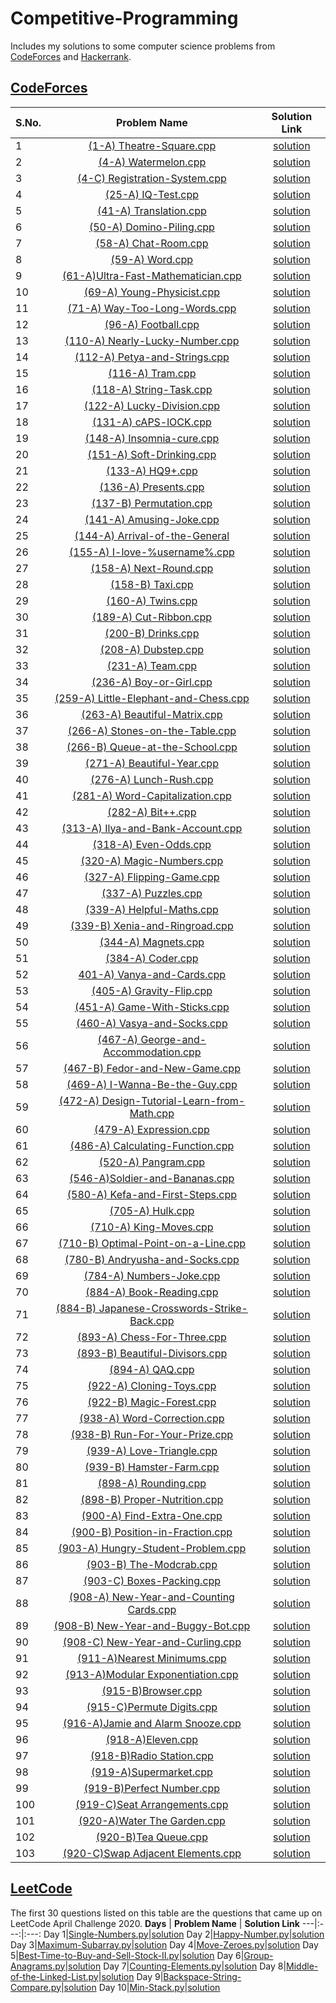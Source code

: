 # Competitive-Programming
Includes my solutions to some computer science problems from [CodeForces](http://codeforces.com) and [Hackerrank](https://www.hackerrank.com).
## [CodeForces](http://codeforces.com)
**S.No.**  | **Problem Name** | **Solution Link**
---|:---:|:---:
1|[(1-A) Theatre-Square.cpp](http://codeforces.com/problemset/problem/1/A)|[solution](https://github.com/canxkoz/Competitive-Programming/blob/master/Code%20Forces/1-A/1A%20Theatre-Square.cpp)
2|[(4-A) Watermelon.cpp](http://codeforces.com/problemset/problem/4/A)|[solution](https://github.com/canxkoz/Competitive-Programming/blob/master/Code%20Forces/4-A/4A%20Watermelon.cpp)
3|[(4-C) Registration-System.cpp](https://codeforces.com/problemset/problem/4/C)|[solution](https://github.com/canxkoz/Competitive-Programming/blob/master/Code%20Forces/4-C/4C%20Registration-system.cpp)
4|[(25-A) IQ-Test.cpp](https://codeforces.com/problemset/problem/4/C)|[solution](https://github.com/canxkoz/Competitive-Programming/blob/master/Code%20Forces/25-A/25A%20IQ-Test.cpp)
5|[(41-A) Translation.cpp](https://codeforces.com/contest/41/problem/A)|[solution](https://github.com/canxkoz/Competitive-Programming/blob/master/Code%20Forces/41-A/41A%20Translation.cpp)
6|[(50-A) Domino-Piling.cpp](https://codeforces.com/contest/50/problem/A)|[solution](https://github.com/canxkoz/Competitive-Programming/blob/master/Code%20Forces/50-A/50A%20Domino-piling.cpp)
7|[(58-A) Chat-Room.cpp](https://codeforces.com/problemset/problem/58/A)|[solution](https://github.com/canxkoz/Competitive-Programming/blob/master/Code%20Forces/58-A/58A%20Chat-room.cpp)
8|[(59-A) Word.cpp](https://codeforces.com/problemset/problem/59/A)|[solution](https://github.com/canxkoz/Competitive-Programming/blob/master/Code%20Forces/59-A/59A%20Word.cpp)
9|[(61-A)Ultra-Fast-Mathematician.cpp](https://github.com/canxkoz/Competitive-Programming/blob/master/Code%20Forces/61-A/61A%20Ultra-Fast-Mathematician.cpp)|[solution](https://github.com/canxkoz/Competitive-Programming/blob/master/Code%20Forces/61-A/61A%20Ultra-Fast-Mathematician.cpp)
10|[(69-A) Young-Physicist.cpp](https://codeforces.com/problemset/problem/69/A)|[solution](https://github.com/canxkoz/Competitive-Programming/blob/master/Code%20Forces/69-A/69A%20Young-Physicist.cpp)
11|[(71-A) Way-Too-Long-Words.cpp](https://codeforces.com/problemset/problem/71/A)|[solution](https://github.com/canxkoz/Competitive-Programming/blob/master/Code%20Forces/71-A/71A%20Way-Too-Long-Words.cpp)
12|[(96-A) Football.cpp](https://codeforces.com/problemset/problem/96/A)|[solution](https://github.com/canxkoz/Competitive-Programming/blob/master/Code%20Forces/96-A/96A%20Football.cpp)
13|[(110-A) Nearly-Lucky-Number.cpp](https://codeforces.com/problemset/problem/110/A)|[solution](https://github.com/canxkoz/Competitive-Programming/blob/master/Code%20Forces/110-A/110A%20Nearly%20Lucky%20Number.cpp)
14|[(112-A) Petya-and-Strings.cpp](https://codeforces.com/problemset/problem/112/A)|[solution](https://github.com/canxkoz/Competitive-Programming/blob/master/Code%20Forces/112-A/112A%20Petya%20and%20Strings.cpp)
15|[(116-A) Tram.cpp](https://codeforces.com/problemset/problem/116/A)|[solution](https://github.com/canxkoz/Competitive-Programming/blob/master/Code%20Forces/116-A/116A%20Tram.cpp)
16|[(118-A) String-Task.cpp](https://codeforces.com/problemset/problem/118/A)|[solution](https://github.com/canxkoz/Competitive-Programming/blob/master/Code%20Forces/118-A/118A%20String-Task.cpp)
17|[(122-A) Lucky-Division.cpp](https://codeforces.com/problemset/problem/122/A)|[solution](https://github.com/canxkoz/Competitive-Programming/blob/master/Code%20Forces/122-A/122A%20%20Lucky-Division.cpp)
18|[(131-A) cAPS-lOCK.cpp](https://codeforces.com/problemset/problem/131/A)|[solution](https://github.com/canxkoz/Competitive-Programming/blob/master/Code%20Forces/131-A/131A%20cAPS-lOCK.cpp)
19|[(148-A) Insomnia-cure.cpp](https://codeforces.com/problemset/problem/148/A)|[solution](https://github.com/canxkoz/Competitive-Programming/blob/master/Code%20Forces/148-A/148A%20Insomnia-cure.cpp)
20|[(151-A) Soft-Drinking.cpp](https://codeforces.com/problemset/problem/151/A)|[solution](https://github.com/canxkoz/Competitive-Programming/blob/master/Code%20Forces/151-A/151A%20Soft-Drinking.cpp)
21|[(133-A) HQ9+.cpp](https://codeforces.com/problemset/problem/133/A)|[solution](https://github.com/canxkoz/Competitive-Programming/blob/master/Code%20Forces/133-A/133A%20HQ9%2B.cpp)
22|[(136-A) Presents.cpp](https://codeforces.com/problemset/problem/136/A)|[solution](https://github.com/canxkoz/Competitive-Programming/blob/master/Code%20Forces/136-A/136A%20Presents.cpp)
23|[(137-B) Permutation.cpp](https://codeforces.com/problemset/problem/137/B)|[solution](https://github.com/canxkoz/Competitive-Programming/blob/master/Code%20Forces/137-B/137B%20Permutation.cpp)
24|[(141-A) Amusing-Joke.cpp](https://codeforces.com/problemset/problem/141/A)|[solution](https://github.com/canxkoz/Competitive-Programming/blob/master/Code%20Forces/141-A/141A%20Amusing-Joke.cpp)
25|[(144-A) Arrival-of-the-General](https://codeforces.com/problemset/problem/144/A)|[solution](https://github.com/canxkoz/Competitive-Programming/blob/master/Code%20Forces/144-A/144A%20Arrival-of-the-General.cpp)
26|[(155-A) I-love-%username%.cpp](https://codeforces.com/problemset/problem/155/A)|[solution](https://github.com/canxkoz/Competitive-Programming/blob/master/Code%20Forces/155-A/155A%20I_love_%25username%25.cpp)
27|[(158-A) Next-Round.cpp](https://codeforces.com/problemset/problem/158/A)|[solution](https://github.com/canxkoz/Competitive-Programming/blob/master/Code%20Forces/158-A/158A%20Next-Round.cpp)
28|[(158-B) Taxi.cpp](https://codeforces.com/problemset/problem/158/B)|[solution](https://github.com/canxkoz/Competitive-Programming/blob/master/Code%20Forces/158-B/158B%20Taxi.cpp)
29|[(160-A) Twins.cpp](https://codeforces.com/problemset/problem/160/A)|[solution](https://github.com/canxkoz/Competitive-Programming/blob/master/Code%20Forces/160-A/160A%20Twins.cpp)
30|[(189-A) Cut-Ribbon.cpp](https://codeforces.com/problemset/problem/189/A)|[solution](https://github.com/canxkoz/Competitive-Programming/blob/master/Code%20Forces/189-A/189A%20Cut-Ribbon.cpp)
31|[(200-B) Drinks.cpp](https://codeforces.com/problemset/problem/200/B)|[solution](https://github.com/canxkoz/Competitive-Programming/blob/master/Code%20Forces/200-B/200B%20Drinks.cpp)
32|[(208-A) Dubstep.cpp](https://codeforces.com/problemset/problem/208/A)|[solution](https://github.com/canxkoz/Competitive-Programming/blob/master/Code%20Forces/208-A/208A%20Dubstep.cpp)
33|[(231-A) Team.cpp](https://codeforces.com/problemset/problem/231/A)|[solution](https://github.com/canxkoz/Competitive-Programming/blob/master/Code%20Forces/231-A/231A%20Team.cpp)
34|[(236-A) Boy-or-Girl.cpp](https://codeforces.com/problemset/problem/236/A)|[solution](https://github.com/canxkoz/Competitive-Programming/blob/master/Code%20Forces/236-A/236A%20Boy-or-Girl.cpp)
35|[(259-A) Little-Elephant-and-Chess.cpp](https://codeforces.com/problemset/problem/259/A)|[solution](https://github.com/canxkoz/Competitive-Programming/blob/master/Code%20Forces/259-A/259A%20Little-Elephant-and-Chess.cpp)
36|[(263-A) Beautiful-Matrix.cpp](https://codeforces.com/problemset/problem/263/A)|[solution](https://github.com/canxkoz/Competitive-Programming/blob/master/Code%20Forces/263-A/263A%20Beautiful-Matrix.cpp)
37|[(266-A) Stones-on-the-Table.cpp](https://codeforces.com/problemset/problem/266/A)|[solution](https://github.com/canxkoz/Competitive-Programming/blob/master/Code%20Forces/266-A/266A%20Stones-on-the-Table.cpp)
38|[(266-B) Queue-at-the-School.cpp](https://codeforces.com/problemset/problem/266/B)|[solution](https://github.com/canxkoz/Competitive-Programming/blob/master/Code%20Forces/266-B/266B%20Queue-at-the-School.cpp)
39|[(271-A) Beautiful-Year.cpp](https://codeforces.com/problemset/problem/271/A)|[solution](https://github.com/canxkoz/Competitive-Programming/blob/master/Code%20Forces/271-A/271A%20Beautiful-Year.cpp)
40|[(276-A) Lunch-Rush.cpp](https://codeforces.com/problemset/problem/276/A)|[solution](https://github.com/canxkoz/Competitive-Programming/blob/master/Code%20Forces/276-A/276A%20Lunch-Rush.cpp)
41|[(281-A)  Word-Capitalization.cpp](https://codeforces.com/problemset/problem/281/A)|[solution](https://github.com/canxkoz/Competitive-Programming/blob/master/Code%20Forces/281-A/281A%20Word-Capitalization.cpp)
42|[(282-A) Bit++.cpp](https://codeforces.com/problemset/problem/282/A)|[solution](https://github.com/canxkoz/Competitive-Programming/blob/master/Code%20Forces/282-A/282A%20Bit%2B%2B.cpp)
43|[(313-A) Ilya-and-Bank-Account.cpp](https://codeforces.com/problemset/problem/313/A)|[solution](https://github.com/canxkoz/Competitive-Programming/blob/master/Code%20Forces/313-A/313A%20Ilya-and-Bank-Account.cpp)
44|[(318-A) Even-Odds.cpp](https://codeforces.com/problemset/problem/318/A)|[solution](https://github.com/canxkoz/Competitive-Programming/blob/master/Code%20Forces/318-A/318A%20Even-Odds.cpp)
45|[(320-A) Magic-Numbers.cpp](https://codeforces.com/problemset/problem/320/A)|[solution](https://github.com/canxkoz/Competitive-Programming/blob/master/Code%20Forces/320-A/320A%20Magic-Numbers.cpp)
46|[(327-A) Flipping-Game.cpp](https://codeforces.com/problemset/problem/327/A)|[solution](https://github.com/canxkoz/Competitive-Programming/blob/master/Code%20Forces/327-A/327A%20%20Flipping-Game.cpp)
47|[(337-A) Puzzles.cpp](https://codeforces.com/problemset/problem/337/A)|[solution](https://github.com/canxkoz/Competitive-Programming/blob/master/Code%20Forces/337-A/337A%20Puzzles.cpp)
48|[(339-A) Helpful-Maths.cpp](https://codeforces.com/problemset/problem/339/A)|[solution](https://github.com/canxkoz/Competitive-Programming/blob/master/Code%20Forces/339-A/339A%20Helpful-Maths.cpp)
49|[(339-B) Xenia-and-Ringroad.cpp](https://codeforces.com/problemset/problem/339/B)|[solution](https://github.com/canxkoz/Competitive-Programming/blob/master/Code%20Forces/339-B/339B%20Xenia-and-Ringroad.cpp)
50|[(344-A) Magnets.cpp](https://codeforces.com/problemset/problem/344/A)|[solution](https://github.com/canxkoz/Competitive-Programming/blob/master/Code%20Forces/344-A/344A%20Magnets.cpp)
51|[(384-A) Coder.cpp](https://codeforces.com/problemset/problem/384/A)|[solution](https://github.com/canxkoz/Competitive-Programming/blob/master/Code%20Forces/384-A/384A%20Coder.cpp)
52|[401-A) Vanya-and-Cards.cpp](https://codeforces.com/problemset/problem/401/A)|[solution](https://github.com/canxkoz/Competitive-Programming/blob/master/Code%20Forces/401-A/401A%20Vanya-and-Cards.cpp)
53|[(405-A) Gravity-Flip.cpp](https://codeforces.com/problemset/problem/405/A)|[solution](https://github.com/canxkoz/Competitive-Programming/blob/master/Code%20Forces/405-A/405A%20Gravity-Flip.cpp)
54|[(451-A) Game-With-Sticks.cpp](https://codeforces.com/problemset/problem/451/A)|[solution](https://github.com/canxkoz/Competitive-Programming/blob/master/Code%20Forces/451-A/451A%20Game-With-Sticks.cpp)
55|[(460-A) Vasya-and-Socks.cpp](https://codeforces.com/problemset/problem/460/A)|[solution](https://github.com/canxkoz/Competitive-Programming/blob/master/Code%20Forces/460-A/460A%20Vasya-and-Socks.cpp)
56|[(467-A) George-and-Accommodation.cpp](https://codeforces.com/problemset/problem/467/A)|[solution](https://github.com/canxkoz/Competitive-Programming/blob/master/Code%20Forces/467-A/467A%20George-and-Accommodation.cpp)
57|[(467-B) Fedor-and-New-Game.cpp](https://codeforces.com/problemset/problem/467/B)|[solution](https://github.com/canxkoz/Competitive-Programming/blob/master/Code%20Forces/467-B/467B%20Fedor-and-New-Game.cpp)
58|[(469-A) I-Wanna-Be-the-Guy.cpp](https://codeforces.com/problemset/problem/469/A)|[solution](https://github.com/canxkoz/Competitive-Programming/blob/master/Code%20Forces/469-A/469A%20%20I-Wanna-Be-the-Guy.cpp)
59|[(472-A) Design-Tutorial-Learn-from-Math.cpp](https://codeforces.com/problemset/problem/472/A)|[solution](https://github.com/canxkoz/Competitive-Programming/blob/master/Code%20Forces/472-A/472A%20Design-Tutorial-Learn-from-Math.cpp)
60|[(479-A) Expression.cpp](https://codeforces.com/problemset/problem/479/A)|[solution](https://github.com/canxkoz/Competitive-Programming/blob/master/Code%20Forces/479-A/479A%20Expression.cpp)
61|[(486-A) Calculating-Function.cpp](https://codeforces.com/problemset/problem/486/A)|[solution](https://github.com/canxkoz/Competitive-Programming/blob/master/Code%20Forces/486-A/486A%20Calculating-Function.cpp)
62|[(520-A) Pangram.cpp](https://codeforces.com/problemset/problem/520/A)|[solution](https://github.com/canxkoz/Competitive-Programming/blob/master/Code%20Forces/520-A/520A%20Pangram.cpp)
63|[(546-A)Soldier-and-Bananas.cpp](https://codeforces.com/problemset/problem/546/A)|[solution](https://github.com/canxkoz/Competitive-Programming/blob/master/Code%20Forces/546-A/546A%20Soldier-and-Bananas.cpp)
64|[(580-A) Kefa-and-First-Steps.cpp](https://codeforces.com/problemset/problem/580/A)|[solution](https://github.com/canxkoz/Competitive-Programming/blob/master/Code%20Forces/580-A/580A%20Kefa-and-First-Steps.cpp)
65|[(705-A) Hulk.cpp](https://codeforces.com/problemset/problem/705/A)|[solution](https://github.com/canxkoz/Competitive-Programming/blob/master/Code%20Forces/705-A/705A%20Hulk.cpp)
66|[(710-A) King-Moves.cpp](https://codeforces.com/problemset/problem/710/A)|[solution](https://github.com/canxkoz/Competitive-Programming/blob/master/Code%20Forces/710-A/710A%20King%20Moves.cpp)
67|[(710-B) Optimal-Point-on-a-Line.cpp](https://codeforces.com/problemset/problem/710/B)|[solution](https://github.com/canxkoz/Competitive-Programming/blob/master/Code%20Forces/710-B/710B%20Optimal-Point-on-a-Line.cpp)
68|[(780-B) Andryusha-and-Socks.cpp](https://codeforces.com/problemset/problem/780/A)|[solution](https://github.com/canxkoz/Competitive-Programming/blob/master/Code%20Forces/780-A/780A%20Andryusha-and-Socks.cpp)
69|[(784-A) Numbers-Joke.cpp](https://codeforces.com/contest/784/problem/A)|[solution](https://github.com/canxkoz/Competitive-Programming/blob/master/Code%20Forces/784-A/784A%20Numbers-Joke.cpp)
70|[(884-A) Book-Reading.cpp](https://codeforces.com/problemset/problem/884/A)|[solution](https://github.com/canxkoz/Competitive-Programming/blob/master/Code%20Forces/884-A/884A%20Book%20Reading.cpp)
71|[(884-B) Japanese-Crosswords-Strike-Back.cpp](https://codeforces.com/problemset/problem/884/B)|[solution](https://github.com/canxkoz/Competitive-Programming/blob/master/Code%20Forces/884-B/884B%20Japanese%20Crosswords%20Strike%20Back.cpp)
72|[(893-A) Chess-For-Three.cpp](https://codeforces.com/problemset/problem/893/A)|[solution](https://github.com/canxkoz/Competitive-Programming/blob/master/Code%20Forces/893-A/893A%20Chess%20For%20Three.cpp)
73|[(893-B) Beautiful-Divisors.cpp](https://codeforces.com/problemset/problem/893/B)|[solution](https://github.com/canxkoz/Competitive-Programming/blob/master/Code%20Forces/893-A/893A%20Chess%20For%20Three.cpp)
74|[(894-A) QAQ.cpp](https://codeforces.com/problemset/problem/894/A)|[solution](https://github.com/canxkoz/Competitive-Programming/blob/master/Code%20Forces/894-A/894%20QAQ.cpp)
75|[(922-A) Cloning-Toys.cpp](https://codeforces.com/problemset/problem/922/A)|[solution](https://github.com/canxkoz/Competitive-Programming/blob/master/Code%20Forces/922-A/922A%20Cloning%20Toys.cpp)
76|[(922-B) Magic-Forest.cpp](https://codeforces.com/problemset/problem/922/B)|[solution](https://github.com/canxkoz/Competitive-Programming/blob/master/Code%20Forces/922-B/922B%20Magic%20Forest.cpp)
77|[(938-A) Word-Correction.cpp](https://codeforces.com/problemset/problem/938/A)|[solution](https://github.com/canxkoz/Competitive-Programming/blob/master/Code%20Forces/938-A/938A%20Word%20Correction.cpp)
78|[(938-B) Run-For-Your-Prize.cpp](https://codeforces.com/problemset/problem/938/B)|[solution](https://github.com/canxkoz/Competitive-Programming/blob/master/Code%20Forces/938-B/938B%20Run%20For%20Your%20Prize.cpp)
79|[(939-A) Love-Triangle.cpp](https://codeforces.com/problemset/problem/939/A)|[solution](https://github.com/canxkoz/Competitive-Programming/blob/master/Code%20Forces/939-A/939A%20Love%20Triangle.cpp)
80|[(939-B) Hamster-Farm.cpp](https://codeforces.com/problemset/problem/939/B)|[solution](https://github.com/canxkoz/Competitive-Programming/blob/master/Code%20Forces/939-B/939B%20Hamster%20Farm.cpp)
81|[(898-A) Rounding.cpp](https://codeforces.com/problemset/problem/898/A)|[solution]()
82|[(898-B) Proper-Nutrition.cpp](https://codeforces.com/problemset/problem/898/B)|[solution](https://github.com/canxkoz/Competitive-Programming/blob/master/Code%20Forces/898-B/898B%20Proper%20Nutrition.cpp)
83|[(900-A) Find-Extra-One.cpp](https://codeforces.com/problemset/problem/900/A)|[solution](https://github.com/canxkoz/Competitive-Programming/blob/master/Code%20Forces/900-A/900A%20Find%20Extra%20One.cpp)
84|[(900-B) Position-in-Fraction.cpp](https://codeforces.com/problemset/problem/900/B)|[solution](https://github.com/canxkoz/Competitive-Programming/blob/master/Code%20Forces/900-B/900B%20Position%20in%20Fraction.cpp)
85|[(903-A) Hungry-Student-Problem.cpp](https://codeforces.com/problemset/problem/903/A)|[solution](https://github.com/canxkoz/Competitive-Programming/blob/master/Code%20Forces/903-A/903A%20Hungry%20Student%20Problem.cpp)
86|[(903-B) The-Modcrab.cpp](https://codeforces.com/problemset/problem/903/B)|[solution](https://github.com/canxkoz/Competitive-Programming/blob/master/Code%20Forces/903-B/%20903B%20The%20Modcrab.cpp)
87|[(903-C) Boxes-Packing.cpp](https://codeforces.com/problemset/problem/903/C)|[solution](https://github.com/canxkoz/Competitive-Programming/blob/master/Code%20Forces/903-C/903C%20Boxes%20Packing.cpp)
88|[(908-A) New-Year-and-Counting Cards.cpp](https://codeforces.com/problemset/problem/908/A)|[solution](https://github.com/canxkoz/Competitive-Programming/blob/master/Code%20Forces/908-A/908A%20New%20Year%20and%20Counting%20Cards.cpp)
89|[(908-B) New-Year-and-Buggy-Bot.cpp](https://codeforces.com/problemset/problem/908/B)|[solution](https://github.com/canxkoz/Competitive-Programming/blob/master/Code%20Forces/908-B/908B%20New%20Year%20and%20Buggy%20Bot.cpp)
90|[(908-C) New-Year-and-Curling.cpp](https://codeforces.com/problemset/problem/908/C)|[solution](https://github.com/canxkoz/Competitive-Programming/blob/master/Code%20Forces/908-C/908C%20New%20Year%20and%20Curling.cpp)
91|[(911-A)Nearest Minimums.cpp](https://codeforces.com/problemset/problem/911/A)|[solution](https://github.com/canxkoz/Competitive-Programming/blob/master/Code%20Forces/911-A/911A%20Nearest%20Minimums.cpp)
92|[(913-A)Modular Exponentiation.cpp](https://codeforces.com/problemset/problem/913/A)|[solution](https://github.com/canxkoz/Competitive-Programming/blob/master/Code%20Forces/913-A/913A%20Modular%20Exponentiation.cpp)
93|[(915-B)Browser.cpp](https://codeforces.com/problemset/problem/915/B)|[solution](https://github.com/canxkoz/Competitive-Programming/blob/master/Code%20Forces/915-B/915B%20Browser.cpp)
94|[(915-C)Permute Digits.cpp](https://codeforces.com/problemset/problem/915/C)|[solution](https://github.com/canxkoz/Competitive-Programming/blob/master/Code%20Forces/915-C/915C%20Permute%20Digits.cpp)
95|[(916-A)Jamie and Alarm Snooze.cpp](https://codeforces.com/problemset/problem/916/A)|[solution](https://github.com/canxkoz/Competitive-Programming/blob/master/Code%20Forces/916-A/916A%20Jamie%20and%20Alarm%20Snooze.cpp)
96|[(918-A)Eleven.cpp](https://codeforces.com/problemset/problem/918/A)|[solution](https://github.com/canxkoz/Competitive-Programming/blob/master/Code%20Forces/918-A/918A%20Eleven.cpp)
97|[(918-B)Radio Station.cpp](https://codeforces.com/problemset/problem/918/B)|[solution](https://github.com/canxkoz/Competitive-Programming/blob/master/Code%20Forces/918-B/918B%20Radio%20Station.cpp)
98|[(919-A)Supermarket.cpp](https://codeforces.com/problemset/problem/919/A)|[solution](https://github.com/canxkoz/Competitive-Programming/blob/master/Code%20Forces/919-A/919A%20Supermarket.cpp)
99|[(919-B)Perfect Number.cpp](https://codeforces.com/problemset/problem/919/B)|[solution](https://github.com/canxkoz/Competitive-Programming/blob/master/Code%20Forces/919-B/919B%20Perfect%20Number.cpp)
100|[(919-C)Seat Arrangements.cpp](https://codeforces.com/problemset/problem/919/C)|[solution](https://github.com/canxkoz/Competitive-Programming/blob/master/Code%20Forces/919-C/919C%20Seat%20Arrangements.cpp)
101|[(920-A)Water The Garden.cpp](https://codeforces.com/problemset/problem/920/A)|[solution](https://github.com/canxkoz/Competitive-Programming/blob/master/Code%20Forces/920-A/920A%20Water%20The%20Garden.cpp)
102|[(920-B)Tea Queue.cpp](https://codeforces.com/problemset/problem/920/B)|[solution](https://github.com/canxkoz/Competitive-Programming/blob/master/Code%20Forces/920-B/920B%20Tea%20Queue.cpp)
103|[(920-C)Swap Adjacent Elements.cpp](https://codeforces.com/problemset/problem/920/C)|[solution](https://github.com/canxkoz/Competitive-Programming/blob/master/Code%20Forces/920-C/920C%20Swap%20Adjacent%20Elements.cpp)

## [LeetCode](https://leetcode.com/)
The first 30 questions listed on this table are the questions that came up on LeetCode April Challenge 2020.
**Days**  | **Problem Name** | **Solution Link**
---|:---:|:---:
Day 1|[Single-Numbers.py](https://leetcode.com/problems/single-number/)|[solution](https://github.com/canxkoz/Competitive-Programming/blob/master/LeetCode/Single-Numbers.py)
Day 2|[Happy-Number.py](https://leetcode.com/problems/happy-number/)|[solution](https://github.com/canxkoz/Competitive-Programming/blob/master/LeetCode/Happy-Number.py)
Day 3|[Maximum-Subarray.py](https://leetcode.com/problems/maximum-subarray/)|[solution](https://github.com/canxkoz/Competitive-Programming/blob/master/LeetCode/Maximum-Subarray.py)
Day 4|[Move-Zeroes.py](https://leetcode.com/problems/move-zeroes/)|[solution](https://github.com/canxkoz/Competitive-Programming/blob/master/LeetCode/Move-Zeroes.py)
Day 5|[Best-Time-to-Buy-and-Sell-Stock-II.py](https://leetcode.com/problems/best-time-to-buy-and-sell-stock-ii/)|[solution](https://github.com/canxkoz/Competitive-Programming/blob/master/LeetCode/Best-Time-to-Buy-and-Sell-Stock-II.py)
Day 6|[Group-Anagrams.py](https://leetcode.com/problems/group-anagrams/)|[solution](https://github.com/canxkoz/Competitive-Programming/blob/master/LeetCode/Group-Anagrams.py)
Day 7|[Counting-Elements.py](https://leetcode.com/problems/counting-elements/)|[solution](https://github.com/canxkoz/Competitive-Programming/blob/master/LeetCode/Counting-Elements.py)
Day 8|[Middle-of-the-Linked-List.py](https://leetcode.com/problems/middle-of-the-linked-list/)|[solution](https://github.com/canxkoz/Competitive-Programming/blob/master/LeetCode/Middle-of-the-Linked-List.py)
Day 9|[Backspace-String-Compare.py](https://leetcode.com/problems/backspace-string-compare/)|[solution](https://github.com/canxkoz/Competitive-Programming/blob/master/LeetCode/Backspace-String-Compare.py)
Day 10|[Min-Stack.py](https://leetcode.com/problems/min-stack/)|[solution](https://github.com/canxkoz/Competitive-Programming/blob/master/LeetCode/Min-Stackpy.py)
